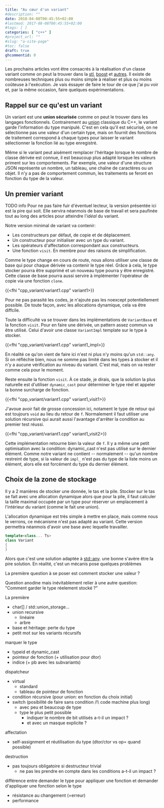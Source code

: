 ```yaml
---
title: "Au cœur d'un variant"
#description: ""
date: 2018-04-08T00:45:55+02:00
#lastmod: 2017-08-08T00:45:55+02:00
#tags: [ ]
categories: [ "c++" ]
#project_url: ""
#slug: "a-site-page"
#toc: false
draft: true
ghcommentid: 0
---
```


Les prochains articles vont être consacrés à la réalisation d'un classe variant comme on peut la trouver dans la [stl](http://en.cppreference.com/w/cpp/utility/variant), [boost](http://en.cppreference.com/w/cpp/utility/variant) et [autres](https://github.com/mapbox/variant). Il existe de nombreuses techniques plus ou moins simple à réaliser et plus ou moins coûteuse à l'exécution. Je vais éssayer de faire le tour de ce que j'ai pu voir et, par la même occasion, faire quelques expérimentations.

## Rappel sur ce qu'est un variant

Un variant est une **union sécurisée** comme on peut le trouver dans les langages fonctionnels.
Contrairement au [union](TODO) classique du C++, le variant garde l'information du type manipulé.
C'est en cela qu'il est sécurisé, on ne sélectionne pas une valeur d'un certain type,
mais on fournit des fonctions de traitement correspond à chaque types pour laisser le variant sélectionner la fonction lié au type enregistré.

Même si le variant peut aisément remplacer l'héritage lorsque le nombre de classe dérivée est connue,
il est beaucoup plus adapté lorsque les valeurs priment sur les comportements.
Par exemple, une valeur d'une structure JSON représente un nombre, un tableau, une chaîne de caractères ou un objet.
Il n'y a pas de comportement commun, les traitements se feront en fonction du type de la valeur.


## Un premier variant

TODO info
Pour ne pas faire fuir d'éventuel lecteur, la version présentée ici est la pire qui soit.
Elle servira néanmois de base de travail et sera paufinée tout au long des articles pour atteindre l'*idéal* du variant.

Notre version minimal de variant va contenir:

- Les constructeurs par défaut, de copie et de déplacement.
- Un constructeur pour initialiser avec un type du variant.
- Les opérateurs d'affectation correspondant aux constructeurs.
- Une fonction `visit`. En membre pour des raisons de simplification.

Comme le type change en cours de route, nous allons utiliser une classe de base qui pour chaque dérivée va contenir le type réel.
Grâce à cela, le type stocker pourra être supprimé et un nouveau type pourra y être enregistré.
Cette classe de base pourra aussi servire à implémenter l'opérateur de copie via une fonction `clone`.

{{<fhi "cpp_variant/variant1.cpp" variant1>}}

Pour ne pas parasité les codes, je n'ajoute pas les noexcept potentiellement possible. De toute façon, avec les allocations dynamique, cela va être diffcile.

Toute la difficulté va se trouver dans les implémentations de `VariantBase` et la fonction `visit`. Pour en faire une dérivée, un pattern assez commun va être utilisé. Celui d'avoir une classe `VariantImpl` template sur le type à stocker.

{{<fhi "cpp_variant/variant1.cpp" variant1_impl>}}

En réalité ce qu'on vient de faire ici n'est ni plus n'y moins qu'un `std::any`. Si on réfléchie bien, nous ne somme pas limité dans les types à stocker et il n'y a aucune vérification au niveau du variant. C'est mal, mais on va rester comme cela pour le moment.

Reste ensuite la fonction `visit`. À ce stade, je dirais, que la solution la plus naturelle est d'utiliser `dynamic_cast` pour déterminer le type réel et appeler la bonne surcharge de fonction.

{{<fhi "cpp_variant/variant1.cpp" variant1_visit1>}}

J'avoue avoir fait de grosse concession ici, notament le type de retour qui est toujours `void` au lieu du retour de `f`. Normalement il faut utiliser une solution récursive qui aurait aussi l'avantage d'arrêter la condition au premier test réussi.

{{<fhi "cpp_variant/variant1.cpp" variant1_visit2>}}

Cette implémentation retourne bien la valeur de `f`. Il y a même une petit optimisation avec la condition: dynamic_cast n'est pas utilisé sur le dernier élément.
Comme notre variant ne contient -- normalement -- qu'un nombre restreint de type, si la valeur de `impl_` n'est pas du type de la liste moins un élément, alors elle est forcément du type du dernier élément.







## Choix de la zone de stockage

Il y a 2 manières de stocker une donnée, le tas et la pile. Stocker sur le tas se fait avec une allocation dynamique alors que pour la pile, il faut calculer la taille maximal occupée par un type pour réserver un emplacement à l'intérieur du variant (comme le fait une union).

L'allocation dynamique est très simple à mettre en place, mais comme nous le verrons, ce mécanisme n'est pas adapté au variant. Cette version permettra néanmois d'avoir une base avec lequelle travailler.


```cpp
template<class... Ts>
class Variant
{
}
```



Alors que c'est une solution adaptée à [std::any](http://en.cppreference.com/w/cpp/utility/any).
une bonne s'avère être la pire solution. En réalité, c'est un mécanis
pose quelques problèmes



La première question à se poser est comment stocker une valeur ?



Question anodine mais inévitablement relier à une autre question: "Comment garder le type réelement stocké ?"



La première

- char[] / std::union_storage...
- union recursive
  - linéaire
  - arbre
- base et héritage: perte du type
- petit mot sur les variants récursifs

marquer le type

- typeid et dynamic_cast
- pointeur de fonction (+ utilisation pour dtor)
- indice (+ pb avec les subvariants)

dispatcheur

- virtual
  - standard
  - tableau de pointeur de fonction
- condition récursive (pour union: en fonction du choix initial)
- switch (posibilité de faire sans condition /!\ code machine plus long)
  - avec peu et beaucoup de type
  - type le plus petit possible
    - indiquer le nombre de bit utilisés a-t-il un impact ?
    - et avec un masque explicite ?

affectation

- self-assignment et réutilisation du type (dtor/ctor vs op= quand possible)

destruction

- pas toujours obligatoire si destructeur trivial
  - ne pas les prendre en compte dans les conditions a-t-il un impact ?

différence entre demander le type pour appliquer une fonction et demander d'appliquer une fonction selon le type

- résistance au changement (=erreur)
- performance
